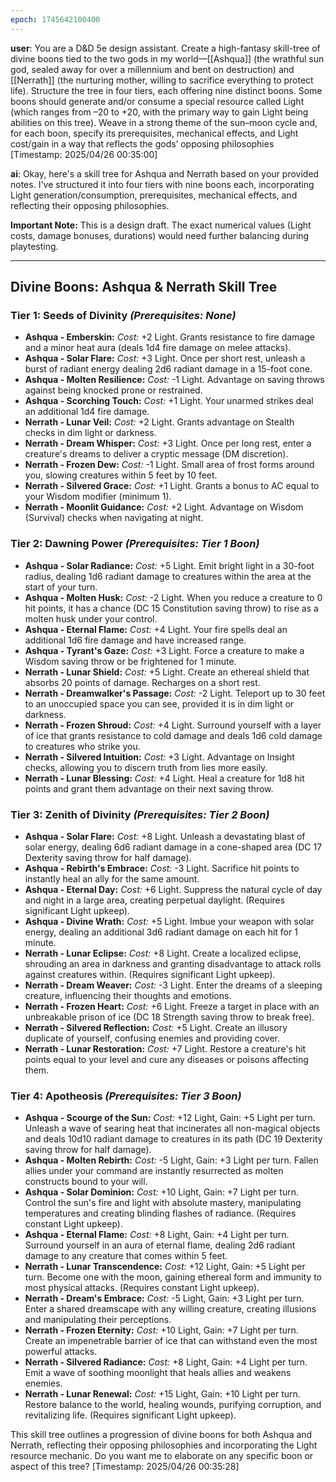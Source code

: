 ```yaml
---
epoch: 1745642100400
---
```


**user**: You are a D&D 5e design assistant. Create a high-fantasy skill-tree of divine boons tied to the two gods in my world—[[Ashqua]] (the wrathful sun god, sealed away for over a millennium and bent on destruction) and [[Nerrath]] (the nurturing mother, willing to sacrifice everything to protect life). Structure the tree in four tiers, each offering nine distinct boons. Some boons should generate and/or consume a special resource called Light (which ranges from –20 to +20, with the primary way to gain Light being abilities on this tree). Weave in a strong theme of the sun–moon cycle and, for each boon, specify its prerequisites, mechanical effects, and Light cost/gain in a way that reflects the gods’ opposing philosophies
[Timestamp: 2025/04/26 00:35:00]

**ai**: Okay, here's a skill tree for Ashqua and Nerrath based on your provided notes. I've structured it into four tiers with nine boons each, incorporating Light generation/consumption, prerequisites, mechanical effects, and reflecting their opposing philosophies.

**Important Note:** This is a design draft. The exact numerical values (Light costs, damage bonuses, durations) would need further balancing during playtesting.

---

## Divine Boons: Ashqua & Nerrath Skill Tree

### **Tier 1: Seeds of Divinity** *(Prerequisites: None)*

*   **Ashqua - Emberskin:** *Cost:* +2 Light. Grants resistance to fire damage and a minor heat aura (deals 1d4 fire damage on melee attacks).
*   **Ashqua - Solar Flare:** *Cost:* +3 Light. Once per short rest, unleash a burst of radiant energy dealing 2d6 radiant damage in a 15-foot cone.
*   **Ashqua - Molten Resilience:** *Cost:* -1 Light. Advantage on saving throws against being knocked prone or restrained.
*   **Ashqua - Scorching Touch:** *Cost:* +1 Light. Your unarmed strikes deal an additional 1d4 fire damage.
*   **Nerrath - Lunar Veil:** *Cost:* +2 Light. Grants advantage on Stealth checks in dim light or darkness.
*   **Nerrath - Dream Whisper:** *Cost:* +3 Light. Once per long rest, enter a creature's dreams to deliver a cryptic message (DM discretion).
*   **Nerrath - Frozen Dew:** *Cost:* -1 Light. Small area of frost forms around you, slowing creatures within 5 feet by 10 feet.
*   **Nerrath - Silvered Grace:** *Cost:* +1 Light. Grants a bonus to AC equal to your Wisdom modifier (minimum 1).
*   **Nerrath - Moonlit Guidance:** *Cost:* +2 Light. Advantage on Wisdom (Survival) checks when navigating at night.

### **Tier 2: Dawning Power** *(Prerequisites: Tier 1 Boon)*

*   **Ashqua - Solar Radiance:** *Cost:* +5 Light. Emit bright light in a 30-foot radius, dealing 1d6 radiant damage to creatures within the area at the start of your turn.
*   **Ashqua - Molten Husk:** *Cost:* -2 Light. When you reduce a creature to 0 hit points, it has a chance (DC 15 Constitution saving throw) to rise as a molten husk under your control.
*   **Ashqua - Eternal Flame:** *Cost:* +4 Light. Your fire spells deal an additional 1d6 fire damage and have increased range.
*   **Ashqua - Tyrant's Gaze:** *Cost:* +3 Light. Force a creature to make a Wisdom saving throw or be frightened for 1 minute.
*   **Nerrath - Lunar Shield:** *Cost:* +5 Light. Create an ethereal shield that absorbs 20 points of damage. Recharges on a short rest.
*   **Nerrath - Dreamwalker's Passage:** *Cost:* -2 Light. Teleport up to 30 feet to an unoccupied space you can see, provided it is in dim light or darkness.
*   **Nerrath - Frozen Shroud:** *Cost:* +4 Light. Surround yourself with a layer of ice that grants resistance to cold damage and deals 1d6 cold damage to creatures who strike you.
*   **Nerrath - Silvered Intuition:** *Cost:* +3 Light. Advantage on Insight checks, allowing you to discern truth from lies more easily.
*   **Nerrath - Lunar Blessing:** *Cost:* +4 Light. Heal a creature for 1d8 hit points and grant them advantage on their next saving throw.

### **Tier 3: Zenith of Divinity** *(Prerequisites: Tier 2 Boon)*

*   **Ashqua - Solar Flare:** *Cost:* +8 Light. Unleash a devastating blast of solar energy, dealing 6d6 radiant damage in a cone-shaped area (DC 17 Dexterity saving throw for half damage).
*   **Ashqua - Rebirth's Embrace:** *Cost:* -3 Light. Sacrifice hit points to instantly heal an ally for the same amount.
*   **Ashqua - Eternal Day:** *Cost:* +6 Light. Suppress the natural cycle of day and night in a large area, creating perpetual daylight. (Requires significant Light upkeep).
*   **Ashqua - Divine Wrath:** *Cost:* +5 Light. Imbue your weapon with solar energy, dealing an additional 3d6 radiant damage on each hit for 1 minute.
*   **Nerrath - Lunar Eclipse:** *Cost:* +8 Light. Create a localized eclipse, shrouding an area in darkness and granting disadvantage to attack rolls against creatures within. (Requires significant Light upkeep).
*   **Nerrath - Dream Weaver:** *Cost:* -3 Light. Enter the dreams of a sleeping creature, influencing their thoughts and emotions.
*   **Nerrath - Frozen Heart:** *Cost:* +6 Light. Freeze a target in place with an unbreakable prison of ice (DC 18 Strength saving throw to break free).
*   **Nerrath - Silvered Reflection:** *Cost:* +5 Light. Create an illusory duplicate of yourself, confusing enemies and providing cover.
*   **Nerrath - Lunar Restoration:** *Cost:* +7 Light. Restore a creature's hit points equal to your level and cure any diseases or poisons affecting them.

### **Tier 4: Apotheosis** *(Prerequisites: Tier 3 Boon)*

*   **Ashqua - Scourge of the Sun:** *Cost:* +12 Light, Gain: +5 Light per turn. Unleash a wave of searing heat that incinerates all non-magical objects and deals 10d10 radiant damage to creatures in its path (DC 19 Dexterity saving throw for half damage).
*   **Ashqua - Molten Rebirth:** *Cost:* -5 Light, Gain: +3 Light per turn. Fallen allies under your command are instantly resurrected as molten constructs bound to your will.
*   **Ashqua - Solar Dominion:** *Cost:* +10 Light, Gain: +7 Light per turn. Control the sun's fire and light with absolute mastery, manipulating temperatures and creating blinding flashes of radiance. (Requires constant Light upkeep).
*   **Ashqua - Eternal Flame:** *Cost:* +8 Light, Gain: +4 Light per turn. Surround yourself in an aura of eternal flame, dealing 2d6 radiant damage to any creature that comes within 5 feet.
*   **Nerrath - Lunar Transcendence:** *Cost:* +12 Light, Gain: +5 Light per turn. Become one with the moon, gaining ethereal form and immunity to most physical attacks. (Requires constant Light upkeep).
*   **Nerrath - Dream's Embrace:** *Cost:* -5 Light, Gain: +3 Light per turn. Enter a shared dreamscape with any willing creature, creating illusions and manipulating their perceptions.
*   **Nerrath - Frozen Eternity:** *Cost:* +10 Light, Gain: +7 Light per turn. Create an impenetrable barrier of ice that can withstand even the most powerful attacks.
*   **Nerrath - Silvered Radiance:** *Cost:* +8 Light, Gain: +4 Light per turn. Emit a wave of soothing moonlight that heals allies and weakens enemies.
*   **Nerrath - Lunar Renewal:** *Cost:* +15 Light, Gain: +10 Light per turn. Restore balance to the world, healing wounds, purifying corruption, and revitalizing life. (Requires significant Light upkeep).

This skill tree outlines a progression of divine boons for both Ashqua and Nerrath, reflecting their opposing philosophies and incorporating the Light resource mechanic. Do you want me to elaborate on any specific boon or aspect of this tree?
[Timestamp: 2025/04/26 00:35:28]